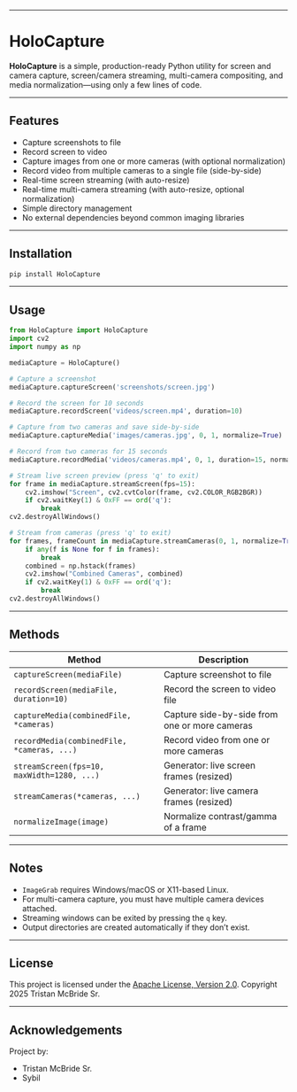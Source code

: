 ﻿
---

# HoloCapture

**HoloCapture** is a simple, production-ready Python utility for screen and camera capture, screen/camera streaming, multi-camera compositing, and media normalization—using only a few lines of code.

---

## Features

* Capture screenshots to file
* Record screen to video
* Capture images from one or more cameras (with optional normalization)
* Record video from multiple cameras to a single file (side-by-side)
* Real-time screen streaming (with auto-resize)
* Real-time multi-camera streaming (with auto-resize, optional normalization)
* Simple directory management
* No external dependencies beyond common imaging libraries

---

## Installation

```bash
pip install HoloCapture
```

---

## Usage

```python
from HoloCapture import HoloCapture
import cv2
import numpy as np

mediaCapture = HoloCapture()

# Capture a screenshot
mediaCapture.captureScreen('screenshots/screen.jpg')

# Record the screen for 10 seconds
mediaCapture.recordScreen('videos/screen.mp4', duration=10)

# Capture from two cameras and save side-by-side
mediaCapture.captureMedia('images/cameras.jpg', 0, 1, normalize=True)

# Record from two cameras for 15 seconds
mediaCapture.recordMedia('videos/cameras.mp4', 0, 1, duration=15, normalize=True)

# Stream live screen preview (press 'q' to exit)
for frame in mediaCapture.streamScreen(fps=15):
    cv2.imshow("Screen", cv2.cvtColor(frame, cv2.COLOR_RGB2BGR))
    if cv2.waitKey(1) & 0xFF == ord('q'):
        break
cv2.destroyAllWindows()

# Stream from cameras (press 'q' to exit)
for frames, frameCount in mediaCapture.streamCameras(0, 1, normalize=True):
    if any(f is None for f in frames):
        break
    combined = np.hstack(frames)
    cv2.imshow("Combined Cameras", combined)
    if cv2.waitKey(1) & 0xFF == ord('q'):
        break
cv2.destroyAllWindows()
```

---

## Methods

| Method                                     | Description                                   |
| ------------------------------------------ | --------------------------------------------- |
| `captureScreen(mediaFile)`                 | Capture screenshot to file                    |
| `recordScreen(mediaFile, duration=10)`     | Record the screen to video file               |
| `captureMedia(combinedFile, *cameras)`     | Capture side-by-side from one or more cameras |
| `recordMedia(combinedFile, *cameras, ...)` | Record video from one or more cameras         |
| `streamScreen(fps=10, maxWidth=1280, ...)` | Generator: live screen frames (resized)       |
| `streamCameras(*cameras, ...)`             | Generator: live camera frames (resized)       |
| `normalizeImage(image)`                    | Normalize contrast/gamma of a frame           |

---

## Notes

* `ImageGrab` requires Windows/macOS or X11-based Linux.
* For multi-camera capture, you must have multiple camera devices attached.
* Streaming windows can be exited by pressing the `q` key.
* Output directories are created automatically if they don’t exist.

---

## License

This project is licensed under the [Apache License, Version 2.0](LICENSE).
Copyright 2025 Tristan McBride Sr.

---

## Acknowledgements

Project by:
- Tristan McBride Sr.
- Sybil

